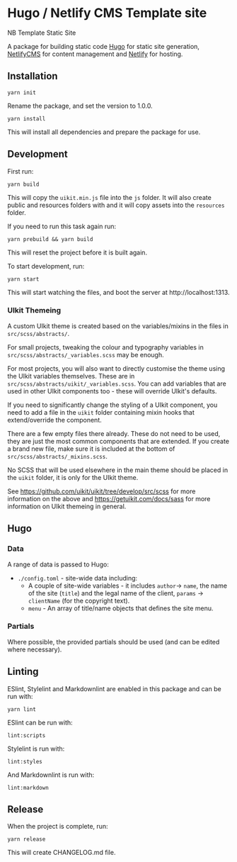# Hugo / Netlify CMS Template site #

NB Template Static Site

A package for building static code [Hugo](https://gohugo.io/) for static site generation, [NetlifyCMS](https://www.netlifycms.org/) for content management and [Netlify](https://www.netlify.com/) for hosting.

## Installation

	yarn init

Rename the package, and set the version to 1.0.0.

	yarn install

This will install all dependencies and prepare the package for use.

## Development
First run:

	yarn build

This will copy the `uikit.min.js` file into the `js` folder. It will also create public and resources folders with and it will copy assets into the `resources` folder.

If you need to run this task again run:

	yarn prebuild && yarn build

This will reset the project before it is built again.

To start development, run:

	yarn start

This will start watching the files, and boot the server at http://localhost:1313.

### UIkit Themeing
A custom UIkit theme is created based on the variables/mixins in the files in `src/scss/abstracts/`.

For small projects, tweaking the colour and typography variables in `src/scss/abstracts/_variables.scss` may be enough.

For most projects, you will also want to directly customise the theme using the UIkit variables themselves. These are in `src/scss/abstracts/uikit/_variables.scss`. You can add variables that are used in other UIkit components too - these will override UIkit's defaults.

If you need to significantly change the styling of a UIkit component, you need to add a file in the `uikit` folder containing mixin hooks that extend/override the component.

There are a few empty files there already. These do not need to be used, they are just the most common components that are extended. If you create a brand new file, make sure it is included at the bottom of `src/scss/abstracts/_mixins.scss`.

No SCSS that will be used elsewhere in the main theme should be placed in the `uikit` folder, it is only for the UIkit theme.

See https://github.com/uikit/uikit/tree/develop/src/scss for more information on the above and https://getuikit.com/docs/sass for more information on UIkit themeing in general.

## Hugo

### Data
A range of data is passed to Hugo:

* `./config.toml` - site-wide data including:
	*  A couple of site-wide variables - it includes `author`-> `name`, the name of the site (`title`) and the legal name of the client, `params` -> `clientName` (for the copyright text).
	* `menu` - An array of title/name objects that defines the site menu.

### Partials
Where possible, the provided partials should be used (and can be edited where necessary).

## Linting
ESlint, Stylelint and Markdownlint are enabled in this package and can be run with:

	yarn lint

ESlint can be run with:

	lint:scripts

Stylelint is run with:

	lint:styles

And Markdownlint is run with:

	lint:markdown

## Release
When the project is complete, run:

	yarn release

This will create CHANGELOG.md file.
